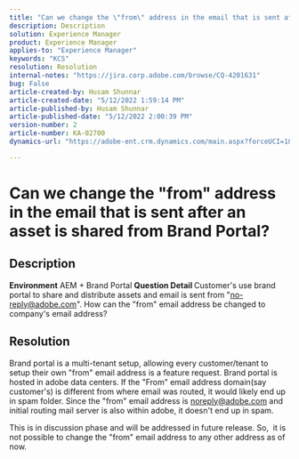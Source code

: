 ```yaml
---
title: "Can we change the \"from\" address in the email that is sent after an asset is shared from Brand Portal?"
description: Description
solution: Experience Manager
product: Experience Manager
applies-to: "Experience Manager"
keywords: "KCS"
resolution: Resolution
internal-notes: "https://jira.corp.adobe.com/browse/CQ-4201631"
bug: False
article-created-by: Husam Shunnar
article-created-date: "5/12/2022 1:59:14 PM"
article-published-by: Husam Shunnar
article-published-date: "5/12/2022 2:00:39 PM"
version-number: 2
article-number: KA-02700
dynamics-url: "https://adobe-ent.crm.dynamics.com/main.aspx?forceUCI=1&pagetype=entityrecord&etn=knowledgearticle&id=c675edb0-fbd1-ec11-a7b5-00224809c399"

---
```

# Can we change the "from" address in the email that is sent after an asset is shared from Brand Portal?

## Description


<b>Environment</b>
 AEM + Brand Portal
<b>Question Detail </b>
 Customer's use brand portal to share and distribute assets and email is sent from "no-reply@adobe.com". How can the "from" email address be changed to company's email address?


## Resolution


Brand portal is a multi-tenant setup, allowing every customer/tenant to setup their own "from" email address is a feature request. Brand portal is hosted in adobe data centers. If the "From" email address domain(say customer's) is different from where email was routed, it would likely end up in spam folder. Since the "from" email address is noreply@adobe.com and initial routing mail server is also within adobe, it doesn't end up in spam.

 This is in discussion phase and will be addressed in future release. So,  it is not possible to change the "from" email address to any other address as of now.
